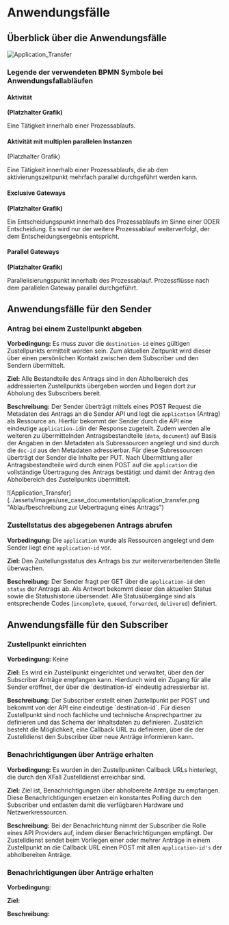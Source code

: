 # Anwendungsfälle

## Überblick über die Anwendungsfälle

![Application_Transfer](https://raw.githubusercontent.com/fiep-poc/fiep-poc/documentation/assets/images/use_case_documentation/Use_Case_Diagramm.png?token=AOHBJRKJHOP6P3QZ4BKPMXK6QNDHU "Use Case Diagramm der XFall APIs")



### Legende der verwendeten BPMN Symbole bei Anwendungsfallabläufen

#### Aktivität

**(Platzhalter Grafik)**

Eine Tätigkeit innerhalb einer Prozessablaufs.

#### Aktivität mit multiplen parallelen Instanzen

(Platzhalter Grafik)

Eine Tätigkeit innerhalb einer Prozessablaufs, die ab dem aktivierungszeitpunkt mehrfach parallel durchgeführt werden kann.

#### Exclusive Gateways

**(Platzhalter Grafik)**

Ein Entscheidungspunkt innerhalb des Prozessablaufs im Sinne einer ODER Entscheidung. Es wird nur der weitere Prozessablauf weiterverfolgt, der dem Entscheidungsergebnis entspricht.

#### Parallel Gateways

**(Platzhalter Grafik)**

Parallelisierungspunkt innerhalb des Prozessablauf. Prozessflüsse nach dem parallelen Gateway parallel durchgeführt.

## Anwendungsfälle für den Sender

### Antrag bei einem Zustellpunkt abgeben

**Vorbedingung:** Es muss zuvor die `destination-id` eines gültigen Zustellpunkts ermittelt worden sein. Zum aktuellen Zeitpunkt wird dieser über einen persönlichen Kontakt zwischen dem Subscriber und den Sendern übermittelt. 

**Ziel:** Alle Bestandteile des Antrags sind in den Abholbereich des addressierten Zustellpunkts übergeben worden und liegen dort zur Abholung des Subscribers bereit.

**Beschreibung:** Der Sender überträgt mittels eines POST Request die Metadaten des Antrags an die Sender API und legt die `application` (Antrag) als Ressource an. Hierfür bekommt der Sender durch die API eine eindeutige `application-id`in der Response zugeteilt. Zudem werden alle weiteren zu übermittelnden Antragsbestandteile (`data`, `document`) auf Basis der Angaben in den Metadaten als Subressourcen angelegt und sind durch die `doc-id` aus den Metadaten adressierbar. Für diese Subressourcen überträgt der Sender die Inhalte per PUT. Nach Übermittlung aller Antragsbestandteile wird durch einen POST auf die `application` die vollständige Übertragung des Antrags bestätigt und damit der Antrag den Abholbereich des Zustellpunkts übermittelt.

![Application_Transfer] (../assets/images/use_case_documentation/application_transfer.png "Ablaufbeschreibung zur Uebertragung eines Antrags")

### Zustellstatus des abgegebenen Antrags abrufen

**Vorbedingung:** Die `application` wurde als Ressourcen angelegt und dem Sender liegt eine `application-id` vor.

**Ziel:** Den Zustellungsstatus des Antrags bis zur weiterverarbeitenden Stelle überwachen.

**Beschreibung:** Der Sender fragt per GET über die `application-id` den `status` der Antrags ab. Als Antwort bekommt dieser den aktuellen Status sowie die Statushistorie übersendet. Alle Statusübergänge sind als entsprechende Codes (`incomplete`, `queued`, `forwarded`, `delivered`) definiert.

## Anwendungsfälle für den Subscriber

### Zustellpunkt einrichten

**Vorbedingung:** Keine

**Ziel:** Es wird ein Zustellpunkt eingerichtet und verwaltet, über den der Subscriber Anträge empfangen kann. Hierdurch wird  ein Zugang für alle Sender eröffnet, der über die ´destination-id` eindeutig adressierbar ist.

**Beschreibung:** Der Subscriber erstellt einen Zustellpunkt per POST und bekommt von der API eine eindeutige ´destination-id`. Für diesen Zustellpunkt sind noch fachliche und technische Ansprechpartner zu definieren und das Schema der Inhaltsdaten zu definieren. Zusätzlich besteht die Möglichkeit, eine Callback URL zu definieren, über die der Zustelldienst den Subscriber über neue Anträge informieren kann.

### Benachrichtigungen über Anträge erhalten

**Vorbedingung:** Es wurden in den Zustellpunkten Callback URLs hinterlegt, die durch den XFall Zustelldienst erreichbar sind.

**Ziel:** Ziel ist, Benachrichtigungen über abholbereite Anträge zu empfangen. Diese Benachrichtigungen ersetzen ein konstantes Polling durch den Subscriber und entlasten damit die verfügbaren Hardware und Netzwerkressourcen.

**Beschreibung:** Bei der Benachrichtung nimmt der Subscriber die Rolle eines API Providers auf, indem dieser Benachrichtigungen empfängt. Der Zustelldienst sendet beim Vorliegen einer oder mehrer Anträge in einem Zustellpunkt an die Callback URL einen POST mit allen `application-id's` der abholbereiten Anträge.

### Benachrichtigungen über Anträge erhalten

**Vorbedingung:** 

**Ziel:** 

**Beschreibung:** 
